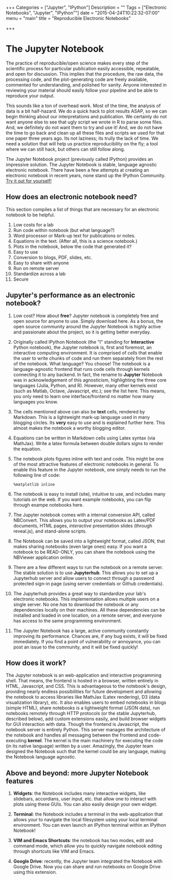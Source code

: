+++
Categories = ["Jupyter", "IPython"]
Description = ""
Tags = ["Electronic Notebooks", "Jupyter", "IPython""]
date = "2015-04-24T10:22:32-07:00"
menu = "main"
title = "Reproducible Electronic Notebooks"

+++

# The Jupyter Notebook

The practice of reproducible/open science makes every step of the scientific process for particular publication easily accessible, repeatable, and open for discussion. This implies that the procedure, the raw data, the processing code, and the plot-generating code are freely available, commented for understanding, and polished for sanity. Anyone interested in reviewing your material should easily follow your pipeline and be able to reproduce your output.

This sounds like a ton of overhead work. Most of the time, the analysis of data is a bit half-hazard. We do a quick hack to plot results ASAP, so we can begin thinking about our interpretations and publication. We certainly do not want anyone else to see that ugly script we wrote in R to parse some files. And, we definitely do not want them to try and use it! And, we do not have the time to go back and clean up all these files and scripts we used for that one paper three years ago. Its not laziness; its trully the lack of time. We need a solution that will help us practice reproducibility on the fly; a tool where we can still hack, but others can still follow along.

The Jupyter Notebook project (previously called IPython) provides an impressive solution. The Jupyter Notebook is stable, language agnostic electronic notebook. There have been a few attempts at creating an electronic notebook in recent years, none stand up the IPython Community. [Try it out for yourself!](https://try.jupyter.org)

## How does an electronic notebook need?

This section compiles a list of things that are necessary for an electronic notebook to be helpful. 

1. Low costs for a lab
2. Run code within notebook (but what language?)
3. Word processor or Mark-up text for publications or notes.
4. Equations in the text. (After all, this is a science notebook.)
5. Plots in the notebook, below the code that generated it?
6. Easy to use
7. Conversion to blogs, PDF, slides, etc.
8. Easy to share with anyone
9. Run on remote server
10. Standardize across a lab
11. Secure 

## Jupyter's performance as an electronic notebook?

1. Low cost? How about **free**? Jupyter notebook is completely free and open source for anyone to use. Simply download here. As a bonus, the open source community around the Jupyter Notebook is highly active and passionate about the project, so it is getting better everyday. 

2. Originally called IPython Notebook (the "I" standing for **Interactive** Python notebook), the Jupyter notebook is, first and foremost, an interactive computing environment. It is comprised of *cells* that enable the user to write chunks of code and run them separately from the rest of the notebook. What language? You choose! The notebook is a language-agnostic frontend that runs code cells through kernels connecting it to any backend. In fact, the rename to **Jupyter** Notebook was in acknowledgement of this agnosticism, highlighting the three core languages (Julia, Python, and R). However, many other kernels exist (such as Matlab, Octave, Javascript, etc.); see the list here. This means, you only need to learn one interface/frontend no matter how many languages you know. 

3. The cells mentioned above can also be **text** cells, rendered by Markdown. This is a lightweight mark-up language used in many blogging circles. Its **very** easy to use and is explained further here. This almost makes the notebook a worthy blogging editor. 

4. Equations can be written in Markdown cells using Latex syntax (via MathJax). Write a latex formula between double dollars signs to render the equation.

5. The notebook plots figures inline with text and code. This might be one of the most attractive features of electronic notebooks in general. To enable this feature in the Jupyter notebook, one simply needs to run the following line of code: 

    ```%matplotlib inline```

6. The notebook is easy to install (site), intuitive to use, and includes many tutorials on the web. If you want example notebooks, you can flip through exampe notebooks here.

7. The Jupyter notebook comes with a internal conversion API, called NBConvert. This allows you to output your notebooks as Latex/PDF documents, HTML pages, *interactive* presentation slides (through reveal.js), and stand-alone scripts.  

8. The Notebook can be saved into a lightweight format, called JSON, that makes sharing notebooks (even large ones) easy. If you want a notebook to be READ-ONLY, you can share the notebook using the NBViewer application online.

9. There are a few different ways to run the notebook on a remote server. The stable solution is to use **Jupyterhub**. This allows you to set up a Jupyterhub server and allow users to connect through a password protected sign-in page (using server credentials or Github credentials). 

10. The Jupyterhub provides a great way to standardize your lab's electronic notebooks. This implementation allows multiple users on a single server. No one *has* to download the notebook or any dependencies locally on their machines. All these dependencies can be installed and loaded in one location, on a remote server, and everyone has access to the same programming environment.

11. The Jupyter Notebook has a large, active community constantly improving its performance. Chances are, if any bug exists, it will be fixed immediately. If you find a point of vulnerability or annoyance, you can post an issue to the community, and it will be fixed quickly!

## How does it work?

The Jupyter notebook is an web-application and interactive programming shell. That means, the frontend is hosted in a browser, written entirely in HTML, Javascript, and CSS. This is advantageous to the notebook's design, providing nearly endless possibilities for future development and allowing the notebook to access libraries like MathJax (Latex rendering), D3 (data visualization library), etc. It also enables users to embed notebooks in blogs (simple HTML), share notebooks is a lightweight format (JSON data), run notebooks remotely through HTTP protocols (or the stable Jupyterhub, described below), add custom extensions easily, and build browser widgets for GUI interaction with data. Though the frontend is Javascript, the notebook server is entirely Python. This server manages the architecture of the notebook and handles all messaging between the frontend and code-executing **kernel**. The kernel is the main machinery for executing the code (in its native language) written by a user. Amazingly, the Jupyter team designed the Notebook such that the kernel could be any language, making the Notebook language agnostic. 

## Above and beyond: more Jupyter Notebook features

1. **Widgets**: the Notebook includes many interactive widgets, like slidebars, accordians, user input, etc. that allow one to interact with plots using these GUIs. You can also easily design your own widget. 

2. **Terminal**: the Notebook includes a terminal in the web-application that allows your to navigate the local filesystem using your local terminal environment. You can even launch an IPython terminal within an IPython Notebook!

3. **VIM and Emacs Shortcuts**: the notebook has two modes, edit and command mode, which allow you to quickly navigate notebook editing through shortcuts like VIM and Emacs.

4. **Google Drive**: recently, the Jupyter team integrated the Notebook with Google Drive. Now you can share and run notebooks on Google Drive using this extension. 


